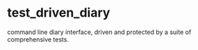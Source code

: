 # test_driven_diary
command line diary interface, driven and protected by a suite of comprehensive tests.
